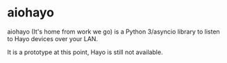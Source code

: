 # aiohayo

aiohayo (It's home from work we go) is a Python 3/asyncio library to 
listen to Hayo devices over your LAN.

It is a prototype at this point, Hayo is still not available.
